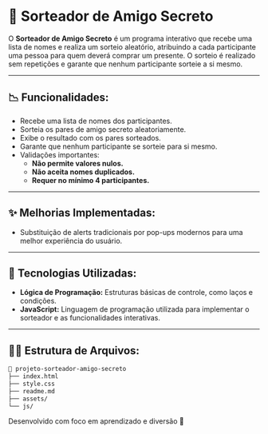 # 🎁 Sorteador de Amigo Secreto

O **Sorteador de Amigo Secreto** é um programa interativo que recebe uma lista de nomes e realiza um sorteio aleatório, atribuindo a cada participante uma pessoa para quem deverá comprar um presente. O sorteio é realizado sem repetições e garante que nenhum participante sorteie a si mesmo.

---

## 📉 **Funcionalidades:**
- Recebe uma lista de nomes dos participantes.
- Sorteia os pares de amigo secreto aleatoriamente.
- Exibe o resultado com os pares sorteados.
- Garante que nenhum participante se sorteie para si mesmo.
- Validações importantes:
  - **Não permite valores nulos.**
  - **Não aceita nomes duplicados.**
  - **Requer no mínimo 4 participantes.**

---

## ✨ **Melhorias Implementadas:**
- Substituição de alerts tradicionais por pop-ups modernos para uma melhor experiência do usuário.

---

## 🧩 **Tecnologias Utilizadas:**
- **Lógica de Programação:** Estruturas básicas de controle, como laços e condições.
- **JavaScript:** Linguagem de programação utilizada para implementar o sorteador e as funcionalidades interativas.

---

## 💁️‍♀️ **Estrutura de Arquivos:**  
```bash
📆 projeto-sorteador-amigo-secreto
├── index.html
├── style.css
├── readme.md
├── assets/
└── js/
```
Desenvolvido com foco em aprendizado e diversão 🚀

